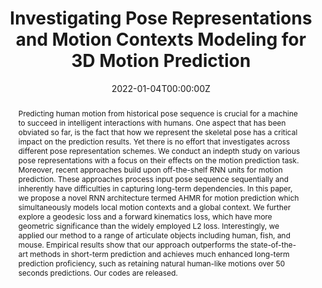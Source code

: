 ---
title: "Investigating Pose Representations and Motion Contexts Modeling for 3D Motion Prediction"
authors:
- Zhenguang Liu
- shuangwu
- Shuyuan Jin
- Qi Liu
- Shouling Ji
- Shijian Lu
- licheng

date: "2022-01-04T00:00:00Z"
doi: ""

# Schedule page publish date (NOT publication's date).
publishDate: "2022-01-04T00:00:00Z"

# Publication type.
# Legend: 0 = Uncategorized; 1 = Conference paper; 2 = Journal article;
# 3 = Preprint / Working Paper; 4 = Report; 5 = Book; 6 = Book section;
# 7 = Thesis; 8 = Patent
publication_types: ["2"]

# Publication name and optional abbreviated publication name.
publication:  IEEE Transactions on Pattern Analysis and Machine Intelligence
publication_short: IEEE Transactions on Pattern Analysis and Machine Intelligence (TPAMI)

abstract: "Predicting human motion from historical pose sequence is crucial for a machine to succeed in intelligent interactions with humans. One aspect that has been obviated so far, is the fact that how we represent the skeletal pose has a critical impact on the prediction results. Yet there is no effort that investigates across different pose representation schemes. We conduct an indepth study on various pose representations with a focus on their effects on the motion prediction task. Moreover, recent approaches build upon off-the-shelf RNN units for motion prediction. These approaches process input pose sequence sequentially and inherently have difficulties in capturing long-term dependencies. In this paper, we propose a novel RNN architecture termed AHMR for motion prediction which simultaneously models local motion contexts and a global context. We further explore a geodesic loss and a forward kinematics loss, which have more geometric significance than the widely employed L2 loss. Interestingly, we applied our method to a range of articulate objects including human, fish, and mouse. Empirical results show that our approach outperforms the state-of-the-art methods in short-term prediction and achieves much enhanced long-term prediction proficiency, such as retaining natural human-like motions over 50 seconds predictions. Our codes are released."

# Summary. An optional shortened abstract.
# summary: "A hierarchical recurrent network structure is developed to simultaneously encodes local contexts of individual frames and global contexts of the sequence."

tags:
- TPAMI
featured: true

links:
# - name: Custom Link
# url: https://example.org
url_pdf: https://arxiv.org/pdf/2112.15012
# url_code: https://github.com/VisualTrackingVLL
# url_dataset: '#'
# url_poster: '#'
url_project: https://ieeexplore.ieee.org/document/9669004/
# url_slides: ''
# url_source: '#'
# url_video: https://www.bmvc2021-virtualconference.com/conference/papers/paper_1542.html


# Featured image
# To use, add an image named `featured.jpg/png` to your page's folder. 
image:
  caption: ''
  focal_point: ""
  preview_only: false

# Associated Projects (optional).
#   Associate this publication with one or more of your projects.
#   Simply enter your project's folder or file name without extension.
#   E.g. `internal-project` references `content/project/internal-project/index.md`.
#   Otherwise, set `projects: []`.
projects: []

# Slides (optional).
#   Associate this publication with Markdown slides.
#   Simply enter your slide deck's filename without extension.
#   E.g. `slides: "example"` references `content/slides/example/index.md`.
#   Otherwise, set `slides: ""`.
slides: ""
---